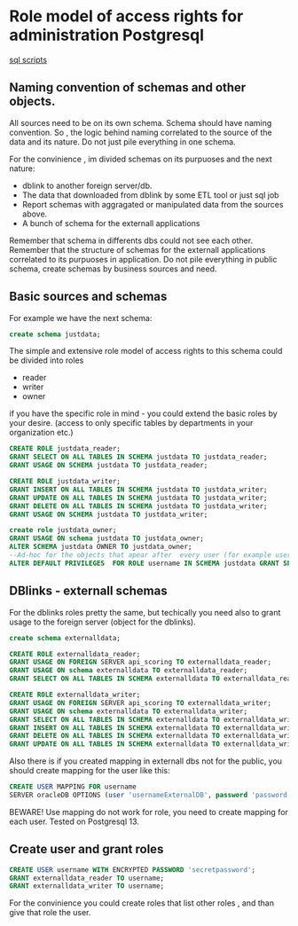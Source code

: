 # Role model of access rights for administration Postgresql

[sql scripts](../../src/sql/administration/role_model.sql)

## Naming convention of schemas and other objects. 

All sources need to be on its own schema. 
Schema should have naming convention. So , the logic behind naming correlated to the source of the data and its nature.
Do not just pile everything in one schema. 

For the convinience , im divided schemas on its purpuoses and the next nature: 
- dblink to another foreign server/db. 
- The data that downloaded from dblink by some ETL tool or just sql job
- Report schemas with aggragated or manipulated data from the sources above. 
- A bunch of schema for the externall applications 

Remember that schema in differents dbs could not see each other. 
Remember that the structure of schemas for the externall applications  correlated to its purpuoses in application. Do not pile everything in public schema, create schemas by business sources and need. 

## Basic sources and schemas

For example we have the next schema: 
```sql 
create schema justdata; 
```
The simple and extensive role model  of access rights to this schema could be divided into roles
- reader 
- writer 
- owner 
  
if you have the specific role in mind - you could extend the basic roles by your desire. (access to only specific tables by departments in your organization etc.)

```sql 
CREATE ROLE justdata_reader;
GRANT SELECT ON ALL TABLES IN SCHEMA justdata TO justdata_reader;
GRANT USAGE ON SCHEMA justdata TO justdata_reader;

CREATE ROLE justdata_writer;
GRANT INSERT ON ALL TABLES IN SCHEMA justdata TO justdata_writer;
GRANT UPDATE ON ALL TABLES IN SCHEMA justdata TO justdata_writer;
GRANT DELETE ON ALL TABLES IN SCHEMA justdata TO justdata_writer;
GRANT USAGE ON SCHEMA justdata TO justdata_writer;

create role justdata_owner; 
GRANT USAGE ON schema justdata TO justdata_owner;
ALTER SCHEMA justdata OWNER TO justdata_owner; 
--Ad-hoc for the objects that apear after  every user (for example username) with role justdata_owner creates new object
ALTER DEFAULT PRIVILEGES  FOR ROLE username IN SCHEMA justdata GRANT SELECT ON TABLES TO justdata_reader;

```
 
## DBlinks - externall schemas

For the dblinks roles pretty the same, but techically you need also to grant usage to the foreign server (object for the dblinks).

```sql 
create schema externalldata; 

CREATE ROLE externalldata_reader;
GRANT USAGE ON FOREIGN SERVER api_scoring TO externalldata_reader;
GRANT USAGE ON schema externalldata TO externalldata_reader;
GRANT SELECT ON ALL TABLES IN SCHEMA externalldata TO externalldata_reader;

CREATE ROLE externalldata_writer;
GRANT USAGE ON FOREIGN SERVER api_scoring TO externalldata_writer;
GRANT USAGE ON schema externalldata TO externalldata_writer;
GRANT SELECT ON ALL TABLES IN SCHEMA externalldata TO externalldata_writer;
GRANT INSERT ON ALL TABLES IN SCHEMA externalldata TO externalldata_writer;
GRANT DELETE ON ALL TABLES IN SCHEMA externalldata TO externalldata_writer;
GRANT UPDATE ON ALL TABLES IN SCHEMA externalldata TO externalldata_writer;
```


Also there is if you created mapping in externall dbs not for the public, you should create mapping for the user like this: 

```sql 
CREATE USER MAPPING FOR username 
SERVER oracleDB OPTIONS (user 'usernameExternalDB', password 'password Externall DB');
```
BEWARE! Use mapping do not work for role, you need to create mapping for each user. Tested on Postgresql 13.

## Create user and grant roles 

```sql
CREATE USER username WITH ENCRYPTED PASSWORD 'secretpassword'; 
GRANT externalldata_reader TO username; 
GRANT externalldata_writer TO username; 
```

For the convinience you could create roles that list other roles , and than give that role the user. 